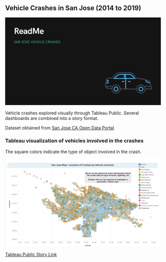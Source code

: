 ## Vehicle Crashes in San Jose (2014 to 2019)

![](Image.png)

Vehicle crashes explored visually through Tableau Public. Several dashboards are combined into a story format. 

Dataset obtained from [San Jose CA Open Data Portal](https://data.sanjoseca.gov/dataset/crashes-data)

### Tableau visualization of vehicles involved in the crashes

The square colors indicate the type of object involved in the crash.

![](SJmap.png)

[Tableau Public Story Link](https://public.tableau.com/app/profile/lavanya.santhosh/viz/SanJoseCrashes/StorySJCrashes)
